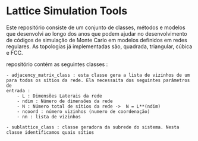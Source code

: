 # Lattice Simulation Tools

Este repositório consiste de um conjunto de classes, métodos e modelos que 
desenvolvi ao longo dos anos que podem ajudar no desenvolvimento de códigos 
de simulação de Monte Carlo em modelos definidos em redes regulares. As 
topologias já implementadas são, quadrada, triangular, cúbica e FCC. 


repositório contém as seguintes classes : 

    - adjacency_matrix_class : esta classe gera a lista de vizinhos de um 
    para todos os sítios da rede. Ela necessaita dos seguintes parâmetros de
    entrada : 
        - L : Dimensões Laterais da rede
        - ndim : Número de dimensões da rede
        - N : Número total de sítios da rede ->  N = L**(ndim)
        - ncoord : número vizinhos (numero de coordenação)
        - nn : lista de vizinhos

    - sublattice_class : classe geradora da subrede do sistema. Nesta
    classe identificamos quais sítios 
            
